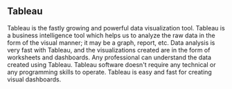## Tableau ## 

Tableau is the fastly growing and powerful data visualization tool. 
Tableau is a business intelligence tool which helps us to analyze the raw data in the form of the visual manner; it may be a graph, report, etc.
Data analysis is very fast with Tableau, and the visualizations created are in the form of worksheets and dashboards. 
Any professional can understand the data created using Tableau.
Tableau software doesn't require any technical or any programming skills to operate. 
Tableau is easy and fast for creating visual dashboards.    
 
 
